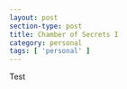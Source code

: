 ```yaml
---
layout: post
section-type: post
title: Chamber of Secrets I
category: personal
tags: [ 'personal' ]
---
```

Test